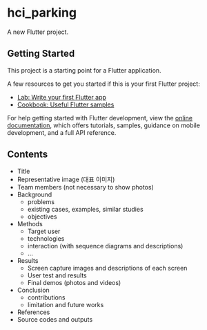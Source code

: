 # hci_parking

A new Flutter project.

## Getting Started

This project is a starting point for a Flutter application.

A few resources to get you started if this is your first Flutter project:

- [Lab: Write your first Flutter app](https://docs.flutter.dev/get-started/codelab)
- [Cookbook: Useful Flutter samples](https://docs.flutter.dev/cookbook)

For help getting started with Flutter development, view the
[online documentation](https://docs.flutter.dev/), which offers tutorials,
samples, guidance on mobile development, and a full API reference.

## Contents

- Title
- Representative image (대표 이미지)
- Team members (not necessary to show photos)
- Background
    - problems
    - existing cases, examples, similar studies
    - objectives
- Methods
    - Target user
    - technologies
    - interaction (with sequence diagrams and descriptions)
    - …
- Results
    - Screen capture images and descriptions of each screen
    - User test and results
    - Final demos (photos and videos)
- Conclusion
    - contributions
    - limitation and future works
- References
- Source codes and outputs
